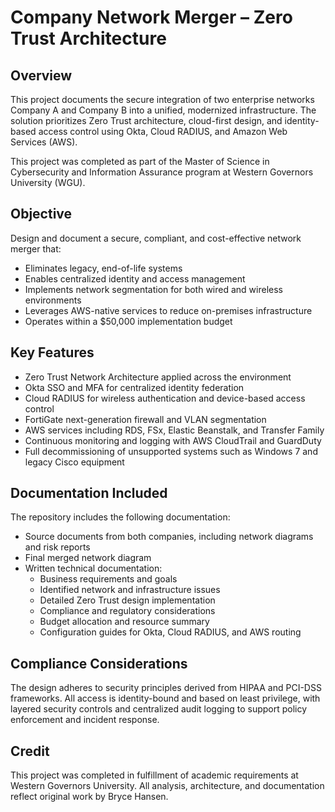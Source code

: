 # Company Network Merger – Zero Trust Architecture

## Overview
This project documents the secure integration of two enterprise networks Company A and Company B into a unified, modernized infrastructure. The solution prioritizes Zero Trust architecture, cloud-first design, and identity-based access control using Okta, Cloud RADIUS, and Amazon Web Services (AWS).

This project was completed as part of the Master of Science in Cybersecurity and Information Assurance program at Western Governors University (WGU).

## Objective
Design and document a secure, compliant, and cost-effective network merger that:
- Eliminates legacy, end-of-life systems
- Enables centralized identity and access management
- Implements network segmentation for both wired and wireless environments
- Leverages AWS-native services to reduce on-premises infrastructure
- Operates within a $50,000 implementation budget

## Key Features
- Zero Trust Network Architecture applied across the environment
- Okta SSO and MFA for centralized identity federation
- Cloud RADIUS for wireless authentication and device-based access control
- FortiGate next-generation firewall and VLAN segmentation
- AWS services including RDS, FSx, Elastic Beanstalk, and Transfer Family
- Continuous monitoring and logging with AWS CloudTrail and GuardDuty
- Full decommissioning of unsupported systems such as Windows 7 and legacy Cisco equipment

## Documentation Included
The repository includes the following documentation:
- Source documents from both companies, including network diagrams and risk reports
- Final merged network diagram
- Written technical documentation:
  - Business requirements and goals
  - Identified network and infrastructure issues
  - Detailed Zero Trust design implementation
  - Compliance and regulatory considerations
  - Budget allocation and resource summary
  - Configuration guides for Okta, Cloud RADIUS, and AWS routing

## Compliance Considerations
The design adheres to security principles derived from HIPAA and PCI-DSS frameworks. All access is identity-bound and based on least privilege, with layered security controls and centralized audit logging to support policy enforcement and incident response.

## Credit
This project was completed in fulfillment of academic requirements at Western Governors University. All analysis, architecture, and documentation reflect original work by Bryce Hansen.

